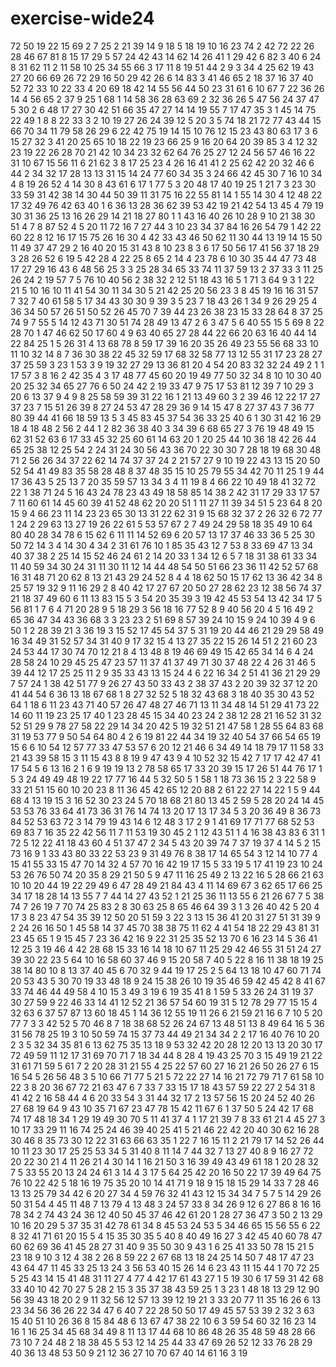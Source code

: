 # exercise-wide24
72
50
19
22
15
69
2
7
25
2
21
39
14
9
18
5
18
19
10
16
23
74
2
42
72
22
26
28
46
67
81
8
15
17
29
5
57
24
42
43
14
62
14
26
41
1
29
42
6
82
3
40
6
24
8
31
62
11
2
11
58
10
25
34
55
66
3
17
11
8
19
51
44
2
9
3
34
4
25
62
19
43
27
20
66
69
26
72
29
16
50
29
42
26
6
14
83
3
41
46
65
2
18
37
16
37
40
52
72
33
10
22
33
4
20
69
18
42
14
55
56
44
50
23
31
61
6
10
67
7
22
36
26
14
4
56
65
2
37
9
25
1
68
1
14
58
36
28
63
69
2
32
36
26
5
47
56
24
37
47
5
30
2
6
48
17
27
30
42
51
66
35
47
27
14
14
19
55
7
17
47
35
3
1
45
14
75
22
49
1
8
8
22
33
3
2
10
19
27
26
24
39
12
5
20
3
5
74
18
21
72
77
43
44
15
66
70
34
11
79
58
26
29
6
22
42
75
19
14
15
10
76
12
15
23
43
80
63
17
3
6
15
27
32
3
41
20
25
65
10
18
22
19
23
66
25
9
16
20
64
20
39
85
3
4
12
32
23
19
22
26
28
70
21
42
10
34
23
32
62
64
76
25
27
12
24
56
57
46
16
22
31
10
67
15
56
11
6
21
62
3
8
17
25
23
4
26
16
41
41
2
25
62
42
20
32
46
6
44
2
34
32
17
28
13
13
31
15
14
24
77
60
34
35
3
24
66
42
45
30
7
16
10
34
4
8
19
26
52
4
14
30
8
43
61
6
17
1
77
5
3
20
48
17
40
19
25
1
21
7
3
23
30
33
59
31
42
38
14
30
44
50
39
11
31
75
16
22
55
81
14
1
55
14
30
4
12
48
22
17
32
49
76
42
63
40
1
6
36
13
28
36
62
39
53
42
19
21
42
54
13
45
4
79
19
30
31
36
25
13
16
26
29
14
21
18
27
80
1
1
43
16
40
26
10
28
9
10
21
38
30
51
4
7
8
87
52
4
5
20
11
72
16
7
27
44
3
10
23
34
37
84
16
26
54
79
1
42
22
60
22
8
12
16
17
15
75
26
16
30
4
42
33
43
46
50
62
11
30
44
13
19
14
15
50
11
49
37
47
29
2
16
40
20
15
31
43
8
10
23
8
3
6
17
50
56
17
41
56
37
18
29
3
28
26
52
6
19
5
42
28
4
22
25
8
65
2
14
4
23
78
6
10
30
35
44
47
73
48
17
27
29
16
43
6
48
56
25
3
3
25
28
34
65
33
74
11
37
59
13
2
37
33
3
11
25
26
24
2
19
57
7
5
76
10
40
56
2
38
32
2
12
51
18
43
16
5
1
71
3
64
9
3
1
22
21
5
10
16
10
11
41
54
30
11
34
30
5
21
42
25
20
56
23
3
8
45
19
16
16
31
57
7
32
7
40
61
58
5
17
34
43
30
30
9
39
3
5
23
7
18
43
26
1
34
9
26
29
25
4
36
34
50
57
26
51
50
52
26
45
70
7
39
44
23
26
38
23
15
33
28
64
8
37
25
74
9
7
55
5
14
12
43
71
30
51
74
28
49
13
47
2
6
3
47
5
6
40
55
15
5
69
8
22
28
70
1
47
46
62
50
17
60
4
9
63
40
65
27
28
44
22
66
20
63
16
40
44
14
22
84
25
1
5
26
31
4
13
68
78
8
59
17
39
16
20
35
26
49
23
55
56
68
33
10
11
10
32
14
8
7
36
30
38
22
45
32
59
17
68
32
58
77
13
12
55
31
17
23
28
27
37
25
59
3
23
1
53
3
9
19
32
27
29
13
36
81
20
4
54
20
83
32
32
24
49
2
1
1
17
57
3
8
16
2
42
35
4
3
17
48
77
45
60
20
19
49
77
50
32
34
8
10
10
30
40
20
25
32
34
65
27
76
6
50
24
42
2
19
33
47
9
75
17
53
81
12
39
7
10
29
3
20
6
13
37
9
4
9
8
25
58
59
39
31
22
16
1
21
13
49
60
3
2
39
46
12
22
17
27
37
23
7
15
51
26
39
8
27
24
53
47
28
29
36
9
14
15
47
8
27
37
43
7
36
77
80
39
44
41
66
18
59
13
5
3
45
83
45
37
54
36
33
25
40
6
1
30
31
42
16
29
18
4
18
48
2
56
2
44
1
2
82
36
38
40
3
34
39
6
68
65
27
3
76
19
48
49
15
62
31
52
63
6
17
33
45
32
25
60
61
14
63
20
1
20
25
44
10
36
18
42
26
44
65
25
38
12
25
54
2
24
31
24
30
56
43
36
70
22
30
30
7
28
18
19
68
30
48
71
2
56
26
34
37
22
62
14
74
37
37
24
2
21
57
27
9
10
19
22
43
13
15
20
50
52
54
41
49
83
35
58
28
48
8
37
48
35
15
10
25
79
55
34
42
70
11
25
1
9
44
17
36
43
5
25
13
7
20
35
59
57
13
34
3
4
11
19
8
4
66
22
10
49
18
41
32
72
22
1
38
71
24
5
16
43
24
78
23
43
49
18
58
85
14
38
2
42
31
17
29
33
17
57
7
11
60
61
14
45
60
39
41
52
48
62
20
20
51
1
11
27
11
39
34
51
5
23
64
8
20
15
9
4
66
23
11
14
23
23
65
30
13
31
22
62
31
9
15
68
32
37
2
26
32
6
72
77
1
24
2
29
63
13
27
19
26
22
61
5
53
57
67
2
7
49
24
29
58
18
35
49
10
64
80
40
28
34
78
6
15
62
6
11
11
14
52
69
6
20
57
13
17
37
46
33
36
5
25
30
50
72
14
3
4
14
30
4
34
2
31
61
76
10
1
85
35
43
12
7
53
8
33
69
47
13
34
40
37
38
2
25
14
15
52
46
24
61
2
14
20
33
1
34
12
6
5
7
18
31
38
61
33
34
11
40
59
34
30
24
31
11
30
11
12
14
44
48
54
50
51
66
23
36
11
42
52
57
68
16
31
48
71
20
62
8
13
21
43
29
24
52
8
4
4
18
62
50
15
17
62
13
36
42
34
8
25
57
19
32
9
11
16
29
2
8
40
42
17
27
67
20
50
27
28
62
23
12
38
56
74
37
21
18
37
49
60
6
11
13
83
15
5
3
54
20
35
39
3
19
42
45
53
54
13
42
34
17
5
56
81
1
7
6
4
71
20
28
9
5
18
29
3
56
18
16
77
52
8
9
40
56
20
4
5
16
49
2
65
36
47
34
43
36
68
3
3
23
23
2
51
69
8
57
39
24
10
15
9
24
10
39
4
9
6
50
1
2
28
39
21
3
36
19
3
15
52
17
45
54
37
5
31
19
20
44
46
21
29
29
58
49
16
34
49
31
52
57
34
31
40
9
17
32
15
4
13
27
35
22
15
26
14
51
2
21
60
23
24
53
44
17
30
74
70
12
21
8
4
13
48
8
19
46
69
49
15
42
65
34
14
6
4
24
28
58
24
10
29
45
25
47
23
57
11
37
41
37
49
71
30
37
48
22
4
26
31
46
5
39
44
12
17
25
25
11
2
9
35
33
43
13
15
24
4
6
22
16
34
2
51
41
36
21
29
29
7
57
24
1
38
42
51
77
9
26
27
43
50
33
43
2
38
37
43
2
20
39
32
37
12
20
41
44
54
6
36
13
18
67
68
1
8
27
32
52
5
18
32
43
68
3
18
40
35
30
43
52
64
1
18
6
11
23
43
71
40
57
26
47
48
27
46
71
13
11
34
48
14
51
29
41
73
22
14
60
11
19
23
25
17
40
1
23
28
45
15
34
40
23
24
2
38
12
28
21
16
52
31
32
52
51
29
9
78
27
58
22
29
14
34
20
42
5
19
32
51
21
47
58
1
28
55
64
83
68
31
19
53
77
9
50
54
64
80
4
2
6
19
81
22
44
34
19
32
40
54
37
66
54
65
19
15
6
6
10
54
12
57
77
33
47
53
57
6
20
12
21
46
6
34
49
14
18
79
17
11
58
33
21
43
39
58
15
3
11
15
43
8
8
19
9
47
43
9
4
10
52
32
15
42
7
17
17
42
47
41
17
54
5
6
13
16
2
1
6
9
19
19
13
2
78
58
65
17
33
20
39
15
17
26
51
44
76
17
1
5
3
24
49
49
48
19
22
17
77
16
44
5
32
50
5
1
58
1
18
73
36
15
2
3
22
58
9
33
21
51
15
60
10
20
23
8
11
36
45
42
65
12
20
88
2
61
22
27
14
22
1
5
9
44
68
4
13
19
15
3
16
52
30
23
24
5
70
18
68
21
80
13
45
2
59
5
28
20
24
14
45
53
53
76
33
64
41
73
36
31
76
14
74
13
20
17
13
17
34
5
3
20
36
49
8
36
73
84
52
53
63
72
3
14
79
19
43
14
6
12
48
3
17
2
9
1
41
69
17
71
77
68
52
53
69
83
7
16
35
22
42
56
11
7
11
53
19
30
45
2
1
12
43
51
1
4
16
38
43
83
6
31
1
72
5
12
22
41
18
43
60
4
51
37
47
2
34
5
43
20
39
74
7
37
19
37
4
14
5
2
15
73
16
9
1
33
43
80
33
22
53
23
9
31
49
76
8
38
17
14
65
54
3
12
14
10
77
4
15
41
55
33
15
47
70
14
32
4
57
70
16
42
19
17
15
5
33
19
5
17
41
19
23
10
24
53
26
76
50
74
20
35
8
29
21
50
5
9
47
11
16
25
49
2
13
22
16
5
28
66
21
63
10
10
20
44
19
22
29
49
6
47
28
49
21
84
43
4
11
14
69
67
3
62
65
17
66
25
34
17
18
28
14
13
55
7
7
44
14
27
43
52
1
21
25
36
11
13
55
6
21
26
67
7
5
38
74
7
26
19
7
70
74
25
83
2
8
30
63
25
8
65
46
64
39
3
1
3
26
40
42
5
20
4
17
3
8
23
47
54
35
39
12
50
20
51
59
3
22
3
13
15
36
41
20
31
27
51
31
39
9
2
24
26
16
50
1
45
58
14
37
45
70
38
38
75
11
62
4
41
54
18
22
29
43
81
31
23
45
65
1
9
15
45
7
23
36
42
16
9
22
31
25
35
52
13
70
6
16
23
14
5
36
41
12
25
3
19
46
4
42
28
68
15
33
16
14
18
10
67
11
25
29
42
46
55
31
51
24
27
39
30
22
23
5
64
10
16
58
60
37
46
9
15
20
58
7
40
5
22
8
16
11
38
18
19
25
38
14
80
10
8
13
37
40
45
6
70
32
9
44
19
17
25
2
5
64
13
18
10
47
60
71
74
20
53
43
5
30
70
19
33
48
18
9
24
15
38
26
10
19
35
46
59
42
45
42
8
41
67
33
74
46
44
49
58
4
10
15
3
49
3
19
6
19
35
41
8
1
59
5
33
26
24
31
19
37
30
27
59
9
22
46
33
14
41
12
52
21
36
57
54
60
19
31
5
12
78
29
77
15
15
4
32
63
6
37
57
87
13
60
18
45
1
14
36
12
55
19
11
26
6
21
59
21
16
6
7
10
5
20
77
7
3
3
42
52
5
70
46
8
7
18
38
68
52
26
24
67
13
48
51
13
8
49
64
16
5
36
31
56
78
25
19
3
10
50
59
74
15
37
73
44
49
21
34
34
2
2
17
16
40
76
10
20
2
3
5
32
34
35
81
6
13
62
75
35
13
18
9
53
32
42
20
28
12
20
13
13
20
30
17
72
49
59
11
12
17
31
69
70
71
7
18
34
44
8
28
4
19
43
25
70
3
15
49
19
21
22
31
61
71
59
5
61
7
2
20
28
31
21
55
4
25
22
57
60
27
16
21
26
50
26
27
6
15
16
54
5
26
56
48
3
5
10
66
71
77
5
21
5
72
22
27
14
16
21
72
79
71
7
61
58
10
22
3
8
20
36
67
72
21
63
47
6
7
33
7
33
15
17
18
43
57
59
22
27
2
54
31
8
41
42
2
16
58
44
4
6
20
33
54
3
31
44
32
17
2
13
57
56
15
20
24
52
40
26
27
68
19
64
9
43
10
35
71
67
23
47
78
15
42
11
67
6
1
37
50
5
24
42
17
68
74
17
48
18
34
1
29
19
49
30
70
5
11
41
37
4
1
17
21
39
7
8
33
61
21
4
45
27
3
10
17
33
29
11
16
74
25
24
46
39
40
25
41
5
21
46
22
42
20
40
30
62
16
28
30
46
8
35
73
30
12
22
31
63
66
63
35
1
22
7
16
15
11
2
21
79
17
14
52
26
44
10
11
23
30
17
25
25
53
34
5
31
40
8
11
14
7
44
32
7
13
27
40
8
9
16
27
72
20
22
30
21
4
11
26
21
4
30
14
1
16
21
50
3
16
39
49
43
49
61
18
1
20
28
32
7
5
33
55
20
13
24
24
61
3
14
4
3
17
5
64
25
42
20
16
50
22
17
39
49
64
75
76
10
22
42
5
18
16
19
75
35
20
10
14
41
71
9
18
9
15
18
15
29
14
33
7
28
46
13
13
25
79
34
42
6
20
27
34
4
59
76
32
41
43
12
15
34
34
7
5
7
5
14
29
26
50
31
54
4
45
11
48
7
13
79
4
13
48
3
24
57
33
8
34
26
9
12
6
27
86
8
16
16
78
34
2
74
43
24
36
12
40
50
45
37
46
42
61
20
1
28
27
36
47
3
50
2
13
29
10
16
20
29
5
37
35
31
42
78
61
34
8
45
53
24
53
5
34
46
65
15
56
55
6
22
8
32
41
71
61
20
15
5
4
15
35
30
35
5
40
8
40
49
16
27
3
42
45
40
60
78
47
60
62
69
36
41
45
28
27
31
40
9
35
50
30
9
43
1
6
25
41
33
50
78
15
21
5
23
18
9
10
3
12
4
38
2
26
8
59
22
2
67
68
13
18
24
25
14
50
7
48
17
47
23
43
64
47
11
45
33
25
13
24
3
56
53
40
15
26
14
6
23
43
11
15
44
1
70
72
25
5
25
43
14
15
41
48
31
11
27
4
77
4
42
17
61
43
27
1
5
19
30
6
17
59
31
42
68
33
40
10
42
70
27
5
28
2
15
3
35
37
38
43
59
25
1
3
23
1
48
18
13
29
12
90
56
39
43
18
20
2
9
11
32
56
12
57
13
39
12
19
21
3
33
20
77
11
35
16
26
6
13
23
34
56
36
26
22
34
47
6
40
7
22
28
50
50
17
49
45
57
53
39
2
32
3
63
15
40
51
10
26
36
8
15
84
48
6
13
67
47
38
22
10
6
3
59
54
60
32
16
23
14
16
1
16
25
34
45
68
34
49
8
11
13
17
44
68
10
86
48
26
35
48
59
48
28
66
73
10
7
24
48
2
18
38
45
5
53
12
14
25
44
33
47
69
26
52
12
33
76
28
29
40
36
13
48
53
50
9
21
12
36
27
10
70
67
40
14
61
16
3
19
